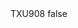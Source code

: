 <?xml version="1.0" encoding="UTF-8"?>
<CustomMetadata xmlns="http://soap.sforce.com/2006/04/metadata">
    <label>TXU908</label>
    <protected>false</protected>
</CustomMetadata>
